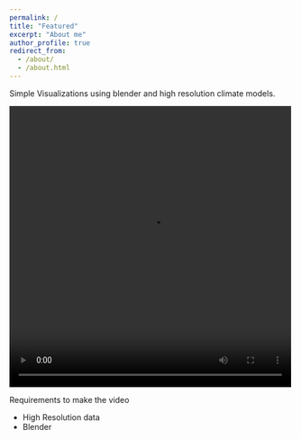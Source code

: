```yaml
---
permalink: /
title: "Featured"
excerpt: "About me"
author_profile: true
redirect_from:
  - /about/
  - /about.html
---
```


Simple Visualizations using blender and high resolution climate models.

<!-- <video width="500px" height="500px" autoplay>
  <source src="vid.mp4" type="video/mp4">
Your browser does not support the video tag.
</video> -->

<video width="500px" height="500px" controls="controls"/>
<source src="/vid.mp4" type="video/mp4">
</video>



Requirements to make the video
- High Resolution data
- Blender
